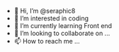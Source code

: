 - 👋 Hi, I’m @seraphic8
- 👀 I’m interested in coding
- 🌱 I’m currently learning Front end
- 💞️ I’m looking to collaborate on ...
- 📫 How to reach me ...

<!---
seraphic8/seraphic8 is a ✨ special ✨ repository because its `README.md` (this file) appears on your GitHub profile.
You can click the Preview link to take a look at your changes.
--->
